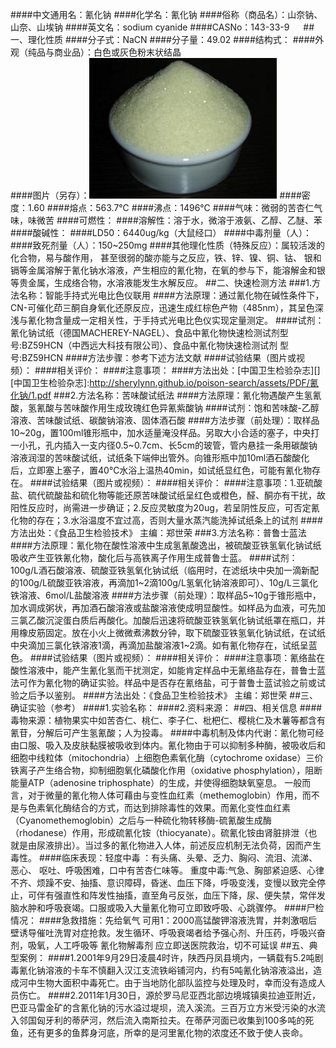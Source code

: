 ####中文通用名：氰化钠
####化学名：氰化钠
####俗称（商品名）：山奈钠、山奈、山埃钠
####英文名：sodium cyanide
####CASNo：143-33-9 　
##一、理化性质
####分子式：NaCN
####分子量：49.02
####结构式：
####外观（纯品与商业品）：白色或灰色粉末状结晶	
####图片（另存）：![外观](./assets/duwu/氰化钠/@1外观.jpg)
####密度：1.60 
####熔点：563.7℃
####沸点：1496℃
####气味：微弱的苦杏仁气味，味微苦
####可燃性：
####溶解性：溶于水，微溶于液氨、乙醇、乙醚、苯
####酸碱性：
####LD50：6440ug/kg（大鼠经口）
####中毒剂量（人）：
####致死剂量（人）：150~250mg
####其他理化性质（特殊反应）：属较活泼的化合物，易与酸作用， 甚至很弱的酸亦能与之反应，铁、锌、镍、铜、钴、 银和镉等金属溶解于氰化钠水溶液，产生相应的氰化物，在氧的参与下，能溶解金和银等贵金属，生成络合物，水溶液能发生水解反应。
##二、快速检测方法
###1.方法名称：智能手持式光电比色仪联用
####方法原理：通过氰化物在碱性条件下，CN-可催化茚三酮自身氧化还原反应，迅速生成红棕色产物（485nm），其呈色深浅与氰化物含量成一定相关性，于手持式光电比色仪实现定量测定。
####试剂：氰化钠试纸（德国MACHEREY-NAGEL）、食品中氰化物快速检测试剂型号:BZ59HCN（中西远大科技有限公司）、食品中氰化物快速检测试剂 型号:BZ59HCN 
####方法步骤：参考下述方法文献
####试验结果（图片或视频）：
####相关评价：
####注意事项：
####方法出处：[中国卫生检验杂志][]
[中国卫生检验杂志]:http://sherylynn.github.io/poison-search/assets/PDF/氰化钠/1.pdf
###2.方法名称：苦味酸试纸法
####方法原理：氰化物遇酸产生氢氰酸，氢氰酸与苦味酸作用生成玫瑰红色异氰紫酸钠
####试剂：饱和苦味酸-乙醇溶液、苦味酸试纸、碳酸钠溶液、固体酒石酸
####方法步骤（前处理）：取样品10~20g，置100ml锥形瓶中，加水适量淹没样品。另取大小合适的塞子，中央打一小孔，孔内插入一支内径0.5~0.7cm、长5cm的玻管，管内悬挂一条用碳酸钠溶液润湿的苦味酸试纸，试纸条下端伸出管外。向锥形瓶中加10ml酒石酸酸化后，立即塞上塞子，置40℃水浴上温热40min，如试纸显红色，可能有氰化物存在。
####试验结果（图片或视频）：
####相关评价：
####注意事项：1.亚硫酸盐、硫代硫酸盐和硫化物等能还原苦味酸试纸呈红色或橙色，醛、酮亦有干扰，故阳性反应时，尚需进一步确证；2.反应灵敏度为20ug，若呈阴性反应，可否定氰化物的存在；3.水浴温度不宜过高，否则大量水蒸汽能洗掉试纸条上的试剂
####方法出处：《食品卫生检验技术》 主编：郑世荣
###3.方法名称：普鲁士蓝法
####方法原理：氰化物在酸性溶液中生成氢氰酸逸出，被硫酸亚铁氢氧化钠试纸吸收产生亚铁氰化物，酸化后与高铁离子作用生成普鲁士蓝。
####试剂：100g/L酒石酸溶液、硫酸亚铁氢氧化钠试纸（临用时，在滤纸块中央加一滴新配的100g/L硫酸亚铁溶液，再滴加1~2滴100g/L氢氧化钠溶液即可）、10g/L三氯化铁溶液、6mol/L盐酸溶液
####方法步骤（前处理）：取样品5~10g于锥形瓶中，加水调成粥状，再加酒石酸溶液或盐酸溶液使成明显酸性。如样品为血液，可先加三氯乙酸沉淀蛋白质后再酸化。加酸后迅速将硫酸亚铁氢氧化钠试纸罩在瓶口，并用橡皮筋固定。放在小火上微微煮沸数分钟，取下硫酸亚铁氢氧化钠试纸，在试纸中央滴加三氯化铁溶液1滴，再滴加盐酸溶液1~2滴。如有氰化物存在，试纸呈蓝色。
####试验结果（图片或视频）：
####相关评价：
####注意事项：氰络盐在酸性溶液中，能产生氰化氢而干扰测定，如能肯定样品中无氰络盐存在，普鲁士蓝法可作为氰化物的确证实验。样品中是否存在氰络盐，可于普鲁士蓝试验之前或试验之后予以鉴别。
####方法出处：《食品卫生检验技术》 主编：郑世荣
##三、确证实验（参考）
####1.实验名称：
####2.资料来源：
##四、相关信息
####毒物来源：植物果实中如苦杏仁、桃仁、李子仁、枇杷仁、樱桃仁及木薯等都含有氰苷，分解后可产生氢氰酸；人为投毒。
####中毒机制及体内代谢：氰化物可经由口服、吸入及皮肤黏膜被吸收到体内。氰化物由于可以抑制多种酶，被吸收后和细胞中线粒体（mitochondria）上细胞色素氧化酶（cytochrome oxidase）三价铁离子产生络合物，抑制细胞氧化磷酸化作用（oxidative phosphylation），阻断能量ATP（adenosine triphosphate）的生成，并使得细胞缺氧窒息。 一般而言，对于微量的氰化物人体可藉由与变性血红素（methemoglobin）作用，而不是与色素氧化酶结合的方式，而达到排除毒性的效果。而氰化变性血红素（Cyanomethemoglobin）之后与一种硫化物转移酶-硫氰酸生成酶（rhodanese）作用，形成硫氰化铵（thiocyanate）。硫氰化铵由肾脏排泄（也就是由尿液排出）。当过多的氰化物进入人体，前述反应机制无法负荷，因而产生毒性。
####临床表现：轻度中毒 ：有头痛、头晕、乏力、胸闷、流泪、流涕、恶心、 呕吐、呼吸困难，口中有苦杏仁味等。  重度中毒:气急、胸部紧迫感、心律不齐、烦躁不安、抽搐、意识障碍，昏迷、血压下降，呼吸变浅，变慢以致完全停止，可伴有强直性和阵发性抽搐，直至角弓反张，血压下降，尿、便失禁，常伴发脑水肿和呼吸衰竭。口服或吸入大量氰化物可立即致呼吸、心跳骤停。
####尸检情况：
####急救措施：先给氧气 可用1：2000高锰酸钾溶液洗胃，并刺激咽后壁诱导催吐洗胃对症抢救。发生循环、呼吸衰竭者给予强心剂、升压药，呼吸兴奋剂，吸氧，人工呼吸等 氰化物解毒剂 应立即送医院救治，切不可延误
##五、典型案例：
####1.2001年9月29日凌晨4时许，陕西丹凤县境内，一辆载有5.2吨剧毒氰化钠溶液的卡车不慎翻入汉江支流铁峪铺河内，约有5吨氰化钠溶液溢出，造成河中生物大面积中毒死亡。由于当地防化部队监控与处理及时，幸而没有造成人员伤亡。 
####2.2011年1月30日，源於罗马尼亚西北部边境城镇奥拉迪亚附近，巴亚马雷金矿的含氰化钠的污水溢过堤坝，流入溪流。三百万立方米受污染的水流入邻国匈牙利的蒂萨河，然后流入南斯拉夫。在蒂萨河面已收集到100多吨的死鱼，还有更多的鱼葬身河底，所幸的是河里氰化物的浓度还不致于使人丧命。


